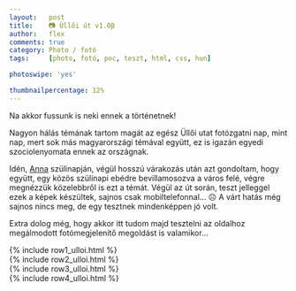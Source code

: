 ```yaml
---
layout:   post
title:    📷 Üllői út v1.0β
author:   flex
comments: true
category: Photo / fotó
tags:     [photo, fotó, poc, teszt, html, css, hun]

photoswipe: 'yes'

thumbnailpercentage: 12%
---
```


Na akkor fussunk is neki ennek a történetnek! 

Nagyon hálás témának tartom magát az egész Üllői utat fotózgatni nap, mint nap, mert sok más magyarországi témával együtt, ez is igazán egyedi szociolenyomata ennek az országnak.

Idén, <a href="http://anna.fleischmann.hu/">Anna</a> szülinapján, végül hosszú várakozás után azt gondoltam, hogy együtt, egy közös szülinapi ebédre bevillamosozva a város felé, végre megnézzük közelebbről is ezt a témát. Végül az út során, teszt jelleggel ezek a képek készültek, sajnos csak mobiltelefonnal... ☹️ A várt hatás még sajnos nincs meg, de egy tesztnek mindenképpen jó volt.

Extra dolog még, hogy akkor itt tudom majd tesztelni az oldalhoz megálmodott fotómegjelenítő megoldást is valamikor...

<!-- break -->

<div class="row"> 
  <div class="column">
{% include row1_ulloi.html %}
  </div>
  <div class="column">
{% include row2_ulloi.html %}
  </div>
  <div class="column">
{% include row3_ulloi.html %}
  </div>
  <div class="column">
{% include row4_ulloi.html %}
  </div>
</div>

<script type="text/javascript">

  var gallery;

  var openPhotoSwipe = function() {
  var pswpElement = document.querySelectorAll( '.pswp' )[0];

    // build items array
  {% include array_ulloi.html %}
    
    // define options (if needed)
    var options = {
        // history & focus options are disabled on CodePen        
        history: false,
        focus: false,

        showAnimationDuration: 0,
        hideAnimationDuration: 0
        
    };
    
    gallery = new PhotoSwipe( pswpElement, PhotoSwipeUI_Default, items, options);
    gallery.init();
    
  };

</script>